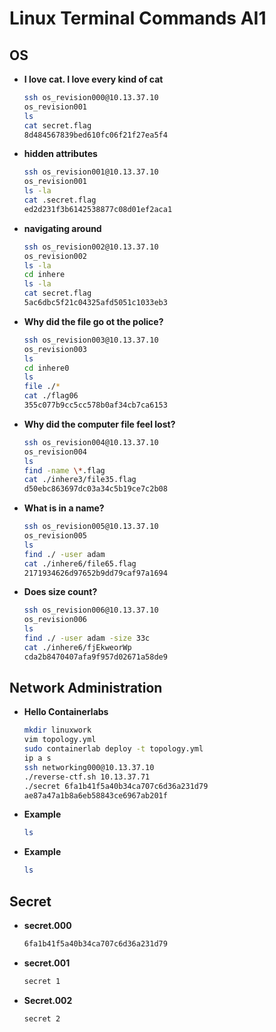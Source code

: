 
# Linux Terminal Commands AI1

## OS

- **I love cat. I love every kind of cat**

  ```bash
  ssh os_revision000@10.13.37.10
  os_revision001
  ls
  cat secret.flag
  8d484567839bed610fc06f21f27ea5f4
  ```

- **hidden attributes**

  ```bash
  ssh os_revision001@10.13.37.10
  os_revision001
  ls -la
  cat .secret.flag
  ed2d231f3b6142538877c08d01ef2aca1
  ```

- **navigating around**

  ```bash
  ssh os_revision002@10.13.37.10
  os_revision002
  ls -la
  cd inhere
  ls -la
  cat secret.flag
  5ac6dbc5f21c04325afd5051c1033eb3
  ```

- **Why did the file go ot the police?**

  ```bash
  ssh os_revision003@10.13.37.10
  os_revision003
  ls
  cd inhere0
  ls
  file ./*
  cat ./flag06
  355c077b9cc5cc578b0af34cb7ca6153
  ```

- **Why did the computer file feel lost?**

  ```bash
  ssh os_revision004@10.13.37.10
  os_revision004
  ls
  find -name \*.flag
  cat ./inhere3/file35.flag
  d50ebc863697dc03a34c5b19ce7c2b08
  ```

- **What is in a name?**

  ```bash
  ssh os_revision005@10.13.37.10
  os_revision005
  ls
  find ./ -user adam
  cat ./inhere6/file65.flag
  2171934626d97652b9dd79caf97a1694
  ```

- **Does size count?**

  ```bash
  ssh os_revision006@10.13.37.10
  os_revision006
  ls
  find ./ -user adam -size 33c
  cat ./inhere6/fjEkweorWp
  cda2b8470407afa9f957d02671a58de9 
  ```

## Network Administration

- **Hello Containerlabs** 

  ```bash
  mkdir linuxwork
  vim topology.yml
  sudo containerlab deploy -t topology.yml
  ip a s
  ssh networking000@10.13.37.10
  ./reverse-ctf.sh 10.13.37.71
  ./secret 6fa1b41f5a40b34ca707c6d36a231d79
  ae87a47a1b8a6eb58843ce6967ab201f
  ```

- **Example**

  ```bash
  ls
  ```

- **Example**

  ```bash
  ls
  ```

## Secret

- **secret.000**

  ```bash
  6fa1b41f5a40b34ca707c6d36a231d79
  ```

- **secret.001**

  ```bash
  secret 1
  ```

- **Secret.002**

  ```bash
  secret 2
  ```
